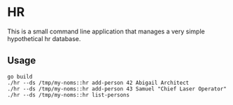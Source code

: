 # HR

This is a small command line application that manages a very simple hypothetical hr database.

## Usage

```shell
go build
./hr --ds /tmp/my-noms::hr add-person 42 Abigail Architect
./hr --ds /tmp/my-noms::hr add-person 43 Samuel "Chief Laser Operator"
./hr --ds /tmp/my-noms::hr list-persons
```
